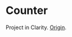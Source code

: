 # Counter

Project in Clarity. [Origin](https://book.clarity-lang.org/ch07-01-creating-a-new-project.html).
